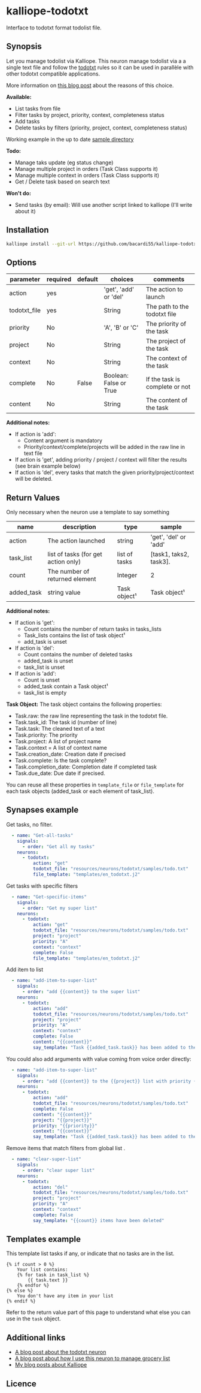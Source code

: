 # kalliope-todotxt

Interface to todotxt format todolist file.

## Synopsis

Let you manage todolist via Kalliope. This neuron manage todolist via a a single text file and follow the [todotxt](http://todotxt.com) rules so it can be used in parallèle with other todotxt compatible applications.

More information on [this blog post](https://bacardi55.org/en/blog/2017/todotxt-neuron-manage-todolist-compatible-todotxt-format) about the reasons of this choice.

**Available:**
* List tasks from file
* Filter tasks by project, priority, context, completeness status
* Add tasks
* Delete tasks by filters (priority, project, context, completeness status)

Working example in the up to date [sample directory](https://github.com/bacardi55/kalliope-todotxt/tree/master/samples)

**Todo:**
* Manage taks update (eg status change)
* Manage multiple project in orders (Task Class supports it)
* Manage multiple context in orders (Task Class supports it)
* Get / Delete task based on search text

**Won't do:**
* Send tasks (by email): Will use another script linked to kalliope (I'll write about it)

## Installation
```bash
kalliope install --git-url https://github.com/bacardi55/kalliope-todotxt.git
```

## Options

| parameter    | required | default | choices                   | comments                       |
|--------------|----------|---------|---------------------------|--------------------------------|
| action       | yes      |         | 'get', 'add' or 'del'     | The action to launch           |
| todotxt_file | yes      |         | String                    | The path to the todotxt file   |
| priority     | No       |         | 'A', 'B' or 'C'           | The priority of the task       |
| project      | No       |         | String                    | The project of the task        |
| context      | No       |         | String                    | The context of the task        |
| complete     | No       | False   | Boolean: False or True    | If the task is complete or not |
| content      | No       |         | String                    | The content of the task        |

**Additional notes:**

* If action is 'add': 
  * Content argument is mandatory
  * Priority/context/complete/projects will be added in the raw line in text file
* If action is 'get', adding priority / project / context will filter the results (see brain example below)
* If action is 'del', every tasks that match the given priority/project/context will be deleted.


## Return Values

Only necessary when the neuron use a template to say something

| name       | description                         | type          | sample                  |
|------------|-------------------------------------|---------------|-------------------------|
| action     | The action launched                 | string        | 'get', 'del' or 'add'   |
| task_list  | list of tasks (for get action only) | list of tasks | [task1, taks2, task3].  |
| count      | The number of returned element      | Integer       | 2                       |
| added_task | string value                        | Task object¹  | Task object¹            |

**Additional notes:**

* If action is 'get':
  * Count contains the number of return tasks in tasks_lists 
  * Task_lists contains the list of task object¹
  * add_task is unset
* If action is 'del':
  * Count contains the number of deleted tasks 
  * added_task is unset
  * task_list is unset
* If action is 'add':
  * Count is unset
  * added_task contain a Task object¹
  * task_list is empty


**Task Object:** The task object contains the following properties:

* Task.raw: the raw line representing the task in the todotxt file.
* Task.task_id: The task id (number of line)
* Task.task: The cleaned text of a text
* Task.priority: The priority
* Task.project: A list of project name 
* Task.context = A list of context name
* Task.creation_date: Creation date if precised
* Task.complete: Is the task complete?
* Task.completion_date: Completion date if completed task
* Task.due_date: Due date if precised.

You can reuse all these properties in ```template_file``` or ```file_template``` for each task objects (added_task or each element of task_list).


## Synapses example

Get tasks, no filter.

```yaml
  - name: "Get-all-tasks"
    signals:
      - order: "Get all my tasks"
    neurons:
      - todotxt:
          action: "get"
          todotxt_file: "resources/neurons/todotxt/samples/todo.txt"
          file_template: "templates/en_todotxt.j2"
```

Get tasks with specific filters

```yaml
  - name: "Get-specific-items"
    signals:
      - order: "Get my super list"
    neurons:
      - todotxt:
          action: "get"
          todotxt_file: "resources/neurons/todotxt/samples/todo.txt"
          project: "project"
          priority: "A"
          context: "context"
          complete: False
          file_template: "templates/en_todotxt.j2"
```

Add item to list

```yaml
  - name: "add-item-to-super-list"
    signals:
      - order: "add {{content}} to the super list"
    neurons:
      - todotxt:
          action: "add"
          todotxt_file: "resources/neurons/todotxt/samples/todo.txt"
          project: "project"
          priority: "A"
          context: "context"
          complete: False
          content: "{{content}}"
          say_template: "Task {{added_task.task}} has been added to the super project with priority {{added_task.priority}}"
```

You could also add arguments with value coming from voice order directly:

```yaml
  - name: "add-item-to-super-list"
    signals:
      - order: "add {{content}} to the {{project}} list with priority {{priority}} and context {{context}}"
    neurons:
      - todotxt:
          action: "add"
          todotxt_file: "resources/neurons/todotxt/samples/todo.txt"
          complete: False
          content: "{{content}}"
          project: "{{project}}"
          priority: "{{priority}}"
          context: "{{context}}"
          say_template: "Task {{added_task.task}} has been added to the super project with priority {{added_task.priority}}"
```

Remove items that match filters from global list .

```yaml
  - name: "clear-super-list"
    signals:
      - order: "clear super list"
    neurons:
      - todotxt:
          action: "del"
          todotxt_file: "resources/neurons/todotxt/samples/todo.txt"
          project: "project"
          priority: "A"
          context: "context"
          complete: False
          say_template: "{{count}} items have been deleted"
```

## Templates example 

This template list tasks if any, or indicate that no tasks are in the list.

```
{% if count > 0 %}
    Your list contains:
    {% for task in task_list %}
        {{ task.text }}
    {% endfor %}
{% else %}
    You don't have any item in your list
{% endif %}
```

Refer to the return value part of this page to understand what else you can use in the ```task``` object.


## Additional links

* [A blog post about the todotxt neuron](http://bacardi55.org/2017/02/28/todotxt-a-neuron-to-manage-todolist-compatible-with-todotxt-format.html)
* [A blog post about how I use this neuron to manage grocery list](http://bacardi55.org/2017/03/16/managing-a-shopping-list-with-kalliope.html)
* [My blog posts about Kalliope](http://bacardi55.org/kalliope.html)


## Licence


